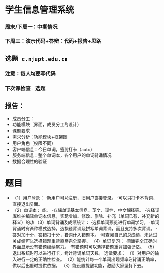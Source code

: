 # 学生信息管理系统
### 周末/下周一：中期情况
### 下周三：演示代码+答辩：代码+报告+思路
## 选题` c.njupt.edu.cn`
### 注意：每人均要写代码
### 下次课检查：选题
## 报告：
- 成员分工：
- 功能模块（界面，成员分工的设计）
- 课题要求
- 需求分析：功能模块+框架图
- 用户角色（权限不同）
- 客户端信息：今日单词，签到打卡（`auto`)
- 服务端信息：整个单词本，各个用户的单词背诵情况
- 数据合理性的验证
# 题目
- （1）用户登录： 
·新用户可以注册，旧用户直接登录。 
·可以只打卡不背词，直接退出界面。 
- （2）单词本： 
能。 
·存储单词基本信息，英文、词性、中文解释等。 
·选择词库维护编辑单词本信息，实现增加、修改、删除、补充（单词已有，补充新的释义）的功
（3）单词背诵及成绩统计： 
·选择单词预览进行单词学习。 
·单词背诵时有两种模式选择，选择题背诵及拼写单词背诵，而且支持多次背诵。 
·答对加十分，答错扣十分，错词计入错题本。 
·可查阅自己的总成绩，未达过关成绩可以选择错题重背直至完全掌握。 
（4）单词复习： 
·背诵完全正确时界面显示没有错题继续努力。 
·有错题时可以选择错题重背加强记忆。 
（5）退出系统时可以进行打卡，统计背诵单词天数。 
选做要求： 
（1）对用户的输入进行一定的正确性检查。 
（2）能统计每一个单词出现频率及背诵正确率，供以后出题时提供依据。 
（3）能设置提醒功能，激励大家坚持下去。
